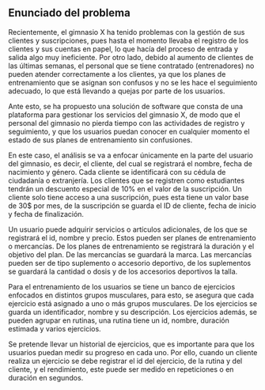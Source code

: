 ## Enunciado del problema

Recientemente, el gimnasio X ha tenido problemas con la gestión de sus clientes y suscripciones, pues hasta el momento llevaba el registro de los clientes y sus cuentas en papel, lo que hacía del proceso de entrada y salida algo muy ineficiente. Por otro lado, debido al aumento de clientes de las últimas semanas, el personal que se tiene contratado (entrenadores) no pueden atender correctamente a los clientes, ya que los planes de entrenamiento que se asignan son confusos y no se les hace el seguimiento adecuado, lo que está llevando a quejas por parte de los usuarios.

Ante esto, se ha propuesto una solución de software que consta de una plataforma para gestionar los servicios del gimnasio X, de modo que el personal del gimnasio no pierda tiempo con las actividades de registro y seguimiento, y que los usuarios puedan conocer en cualquier momento el estado de sus planes de entrenamiento sin confusiones. 

En este caso, el análisis se va a enfocar únicamente en la parte del usuario del gimnasio, es decir, el cliente, del cual se registrará el nombre, fecha de nacimiento y género. Cada cliente se identificará con su cédula de ciudadanía o extranjería. Los clientes que se registren como estudiantes tendrán un descuento especial de $10\%$ en el valor de la suscripción. Un cliente solo tiene acceso a una suscripción, pues esta tiene un valor base de $30$$ por mes, de la suscripción se guarda el ID de cliente, fecha de inicio y fecha de finalización.

Un usuario puede adquirir servicios o artículos adicionales, de los que se registrará el id, nombre y precio. Estos pueden ser planes de entrenamiento o mercancías. De los planes de entrenamiento se registrará la duración y el objetivo del plan. De las mercancías se guardará la marca. Las mercancías pueden ser de tipo suplemento o accesorio deportivo, de los suplementos se guardará la cantidad o dosis y de los accesorios deportivos la talla.

Para el entrenamiento de los usuarios se tiene un banco de ejercicios enfocados en distintos grupos musculares, para esto, se asegura que cada ejercicio está asignado a uno o más grupos musculares. De los ejercicios se guarda un identificador, nombre y su descripción. Los ejercicios además, se pueden agrupar en rutinas, una rutina tiene un id, nombre, duración estimada y varios ejercicios.

Se pretende llevar un historial de ejercicios, que es importante para que los usuarios puedan medir su progreso en cada uno. Por ello, cuando un cliente realiza un ejercicio se debe registrar el id del ejercicio, de la rutina y del cliente, y el rendimiento, este puede ser medido en repeticiones o en duración en segundos.
